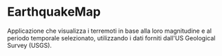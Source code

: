 # EarthquakeMap

Applicazione che visualizza i terremoti in base alla loro magnitudine e al periodo temporale selezionato, utilizzando i dati forniti dall'US Geological Survey (USGS).
